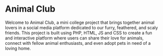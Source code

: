 # Animal Club

Welcome to Animal Club, a mini college project that brings together animal lovers in a social media platform dedicated to our furry, feathered, and scaly friends. This project is built using PHP, HTML, JS and CSS to create a fun and interactive platform where users can share their love for animals, connect with fellow animal enthusiasts, and even adopt pets in need of a loving home.
